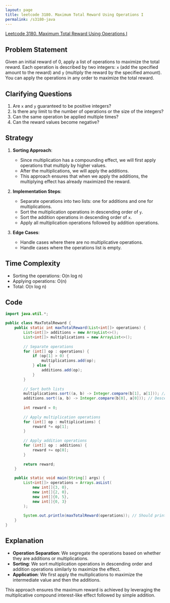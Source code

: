 ```yaml
---
layout: page
title: leetcode 3180. Maximum Total Reward Using Operations I
permalink: /s3180-java
---
```

[Leetcode 3180. Maximum Total Reward Using Operations I](https://algoadvance.github.io/algoadvance/l3180)
## Problem Statement
Given an initial reward of 0, apply a list of operations to maximize the total reward. Each operation is described by two integers: `x` (add the specified amount to the reward) and `y` (multiply the reward by the specified amount). You can apply the operations in any order to maximize the total reward.

## Clarifying Questions
1. Are `x` and `y` guaranteed to be positive integers?
2. Is there any limit to the number of operations or the size of the integers?
3. Can the same operation be applied multiple times?
4. Can the reward values become negative?

## Strategy
1. **Sorting Approach**:
   - Since multiplication has a compounding effect, we will first apply operations that multiply by higher values.
   - After the multiplications, we will apply the additions.
   - This approach ensures that when we apply the additions, the multiplying effect has already maximized the reward.

2. **Implementation Steps**:
   - Separate operations into two lists: one for additions and one for multiplications.
   - Sort the multiplication operations in descending order of `y`.
   - Sort the addition operations in descending order of `x`.
   - Apply all multiplication operations followed by addition operations.

3. **Edge Cases**:
   - Handle cases where there are no multiplicative operations.
   - Handle cases where the operations list is empty.

## Time Complexity
- Sorting the operations: O(n log n)
- Applying operations: O(n)
- Total: O(n log n)

## Code

```java
import java.util.*;

public class MaxTotalReward {
    public static int maxTotalReward(List<int[]> operations) {
        List<int[]> additions = new ArrayList<>();
        List<int[]> multiplications = new ArrayList<>();
        
        // Separate operations
        for (int[] op : operations) {
            if (op[1] > 0) {
                multiplications.add(op);
            } else {
                additions.add(op);
            }
        }
        
        // Sort both lists
        multiplications.sort((a, b) -> Integer.compare(b[1], a[1])); // Descending order of y
        additions.sort((a, b) -> Integer.compare(b[0], a[0])); // Descending order of x
        
        int reward = 0;
        
        // Apply multiplication operations
        for (int[] op : multiplications) {
            reward *= op[1];
        }
        
        // Apply addition operations
        for (int[] op : additions) {
            reward += op[0];
        }
        
        return reward;
    }

    public static void main(String[] args) {
        List<int[]> operations = Arrays.asList(
            new int[]{3, 0},
            new int[]{2, 0},
            new int[]{0, 5},
            new int[]{0, 3}
        );
        
        System.out.println(maxTotalReward(operations)); // Should print the maximum reward possible
    }
}
```

## Explanation
- **Operation Separation**: We segregate the operations based on whether they are additions or multiplications.
- **Sorting**: We sort multiplication operations in descending order and addition operations similarly to maximize the effect.
- **Application**: We first apply the multiplications to maximize the intermediate value and then the additions.

This approach ensures the maximum reward is achieved by leveraging the multiplicative compound interest-like effect followed by simple addition.
